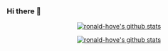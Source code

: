 ### Hi there 👋



<p align="center">
  <a href="https://github.com/ronald-hove"><img src="https://github-readme-stats.vercel.app/api?username=ronald-hove&count_private=true&hide_border=true&show_icons=true"        alt="ronald-hove's github stats"></a>
</p>

<p align="center">
  <a href="https://github.com/ronald-hove"><img src="https://github-readme-stats.vercel.app/api/top-langs/?username=ronald-hove&layout=compact&hide_border=true&show_icons=true&count_private=true" alt="ronald-hove's github stats"></a>
</p>





<!--
**ronald-hove/ronald-hove** is a ✨ _special_ ✨ repository because its `README.md` (this file) appears on your GitHub profile.

Here are some ideas to get you started:

- 🔭 I’m currently working on ...
- 🌱 I’m currently learning ...
- 👯 I’m looking to collaborate on ...
- 🤔 I’m looking for help with ...
- 💬 Ask me about ...
- 📫 How to reach me: ...
- 😄 Pronouns: ...
- ⚡ Fun fact: ...
-->
